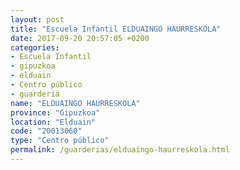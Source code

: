 ```yaml
---
layout: post
title: "Escuela Infantil ELDUAINGO HAURRESKOLA"
date: 2017-09-20 20:57:05 +0200
categories:
- Escuela Infantil
- gipuzkoa
- elduain
- Centro público
- guarderia
name: "ELDUAINGO HAURRESKOLA"
province: "Gipuzkoa"
location: "Elduain"
code: "20013060"
type: "Centro público"
permalink: /guarderias/elduaingo-haurreskola.html
---
```

